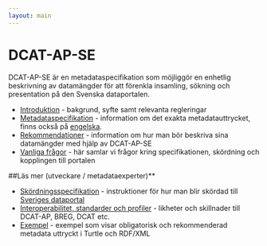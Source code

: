 ```yaml
---
layout: main
---
```


# DCAT-AP-SE
DCAT-AP-SE är en metadataspecifikation som möjliggör en enhetlig beskrivning av datamängder för att förenkla insamling, sökning och presentation på den Svenska dataportalen.

- [Introduktion](docs/introduction.md) - bakgrund, syfte samt relevanta regleringar
- [Metadataspecifikation](sv) - information om det exakta metadatauttrycket, finns också på [engelska](en).
- [Rekommendationer](docs/recommendations.md) - information om hur man bör beskriva sina datamängder med hjälp av DCAT-AP-SE
- [Vanliga frågor](docs/faq.md) - här samlar vi frågor kring specifikationen, skördning och kopplingen till portalen


##Läs mer (utveckare / metadataexperter)**

- [Skördningsspecifikation](docs/harvesting.md) - instruktioner för hur man blir skördad till [Sveriges dataportal](https://oppnadata.se)
- [Interoperabilitet, standarder och profiler](docs/standards.md) - likheter och skillnader till DCAT-AP, BREG, DCAT etc.
- [Exempel](docs/examples.md) - exempel som visar obligatorisk och rekommenderad metadata uttryckt i Turtle och RDF/XML
